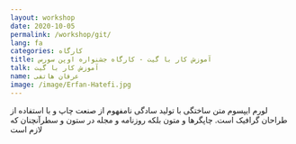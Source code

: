```yaml
---
layout: workshop
date: 2020-10-05
permalink: /workshop/git/
lang: fa
categories: کارگاه
title: آموزش کار با گیت - کارگاه جشنواره اوپن سورس
talk: آموزش کار با گیت
name: عرفان هاتفی
image: /image/Erfan-Hatefi.jpg
---
```


لورم ایپسوم متن ساختگی با تولید سادگی نامفهوم از صنعت چاپ و با استفاده از طراحان گرافیک است. چاپگرها و متون بلکه روزنامه و مجله در ستون و سطرآنچنان که لازم است
